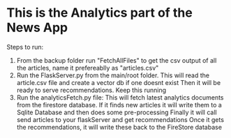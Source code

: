 # This is the Analytics part of the News App
Steps to run:

1. From the backup folder run "FetchAllFiles" to get the csv output of all the articles, name it prefereablly as "articles.csv"
2. Run the FlaskServer.py from the main/root folder. This will read the article.csv file and create a vector db if one doesnt exist
   Then it will be ready to serve recommendations. Keep this running
3. Run the analyticsFetch.py file: This will fetch latest analytics documents from the firestore database. If it finds new articles it will write them to a Sqlite Database and then does some pre-processing
   Finally it will call send articles to your flaskServer and get recommendations
   Once it gets the recommendations, it will write these back to the FireStore database
